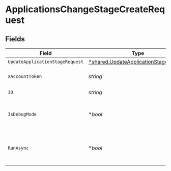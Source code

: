 # ApplicationsChangeStageCreateRequest


## Fields

| Field                                                                                                | Type                                                                                                 | Required                                                                                             | Description                                                                                          |
| ---------------------------------------------------------------------------------------------------- | ---------------------------------------------------------------------------------------------------- | ---------------------------------------------------------------------------------------------------- | ---------------------------------------------------------------------------------------------------- |
| `UpdateApplicationStageRequest`                                                                      | [*shared.UpdateApplicationStageRequest](../../../pkg/models/shared/updateapplicationstagerequest.md) | :heavy_minus_sign:                                                                                   | N/A                                                                                                  |
| `XAccountToken`                                                                                      | *string*                                                                                             | :heavy_check_mark:                                                                                   | Token identifying the end user.                                                                      |
| `ID`                                                                                                 | *string*                                                                                             | :heavy_check_mark:                                                                                   | N/A                                                                                                  |
| `IsDebugMode`                                                                                        | **bool*                                                                                              | :heavy_minus_sign:                                                                                   | Whether to include debug fields (such as log file links) in the response.                            |
| `RunAsync`                                                                                           | **bool*                                                                                              | :heavy_minus_sign:                                                                                   | Whether or not third-party updates should be run asynchronously.                                     |